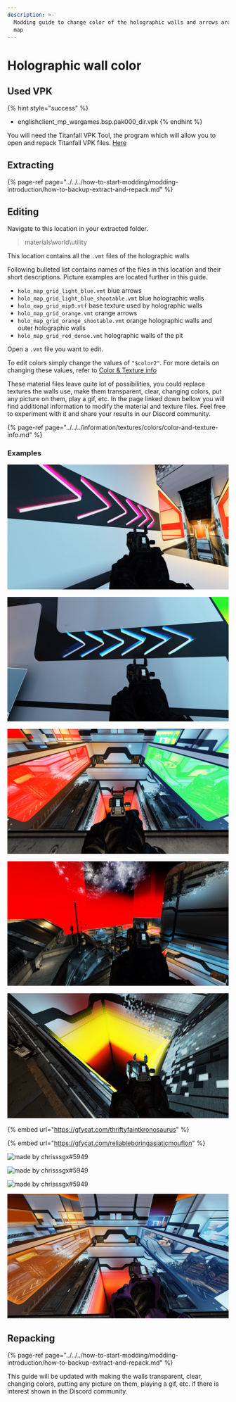 ```yaml
---
description: >-
  Modding guide to change color of the holographic walls and arrows around the
  map
---
```


# Holographic wall color

## Used VPK

{% hint style="success" %}
* englishclient\_mp\_wargames.bsp.pak000\_dir.vpk
{% endhint %}

You will need the Titanfall VPK Tool, the program which will allow you to open and repack Titanfall VPK files. [Here](https://noskill.gitbook.io/titanfall2/how-to-start-modding/modding-tools)

## Extracting

{% page-ref page="../../../how-to-start-modding/modding-introduction/how-to-backup-extract-and-repack.md" %}

## Editing <a id="editing"></a>

Navigate to this location in your extracted folder.

> materials\world\utility

This location contains all the `.vmt` files of the holographic walls

Following bulleted list contains names of the files in this location and their short descriptions. Picture examples are located further in this guide.

* `holo_map_grid_light_blue.vmt` blue arrows
* `holo_map_grid_light_blue_shootable.vmt` blue holographic walls
* `holo_map_grid_mip0.vtf` base texture used by holographic walls
* `holo_map_grid_orange.vmt` orange arrows 
* `holo_map_grid_orange_shootable.vmt` orange holographic walls and outer holographic walls
* `holo_map_grid_red_dense.vmt` holographic walls of the pit

Open a `.vmt` file you want to edit.

To edit colors simply change the values of `"$color2"`. For more details on changing these values, refer to [Color & Texture info](https://noskill.gitbook.io/titanfall2/information/textures/colors/color-and-texture-info#usdlayercolor)

These material files leave quite lot of possibilities, you could replace textures the walls use, make them transparent, clear, changing colors, put any picture on them, play a gif, etc. In the page linked down bellow you will find additional information to modify the material and texture files. Feel free to experiment with it and share your results in our Discord community.

{% page-ref page="../../../information/textures/colors/color-and-texture-info.md" %}

### Examples

![As mentioned in the bulleted list these are orange arrows with &quot;$color2&quot; changed to &quot;\[3 0 1.65\]&quot;](../../../.gitbook/assets/titanfall-2-screenshot-2021.02.05-16.18.02.39.png)

![As mentioned in the bulleted list these are blue arrows with &quot;$color2&quot; changed to &quot;\[0 1.5 3\]&quot;](../../../.gitbook/assets/titanfall-2-screenshot-2021.02.05-16.18.33.95.png)

![As mentioned in the bulleted list these are orange holographic walls with &quot;$color2&quot; changed to &quot;\[4 0 0\]&quot; \(red\) and blue holographic walls with &quot;$color2&quot; changed to &quot;\[0 4 0\]&quot; \(green\)](../../../.gitbook/assets/titanfall-2-screenshot-2021.02.05-16.17.32.05.png)

![As mentioned in the bulleted list orange holographic walls use the same .vmt as outer holographic walls these are outer holographic walls](../../../.gitbook/assets/titanfall-2-screenshot-2021.02.05-16.58.39.64.png)

![As mentioned in the bulleted list these are holographic walls of the pit with &quot;$color2&quot; changed to &quot;\[4 4 0\]&quot; \(yellow\)](../../../.gitbook/assets/titanfall-2-screenshot-2021.02.05-17.16.37.14.png)

{% embed url="https://gfycat.com/thriftyfaintkronosaurus" %}

{% embed url="https://gfycat.com/reliableboringasiaticmouflon" %}

![made by chrisssgx\#5949](https://raw.githubusercontent.com/Wanty5883/Titanfall2/master/picture/WarGames%20-%20Holographic%20wall%20color1.png)

![made by chrisssgx\#5949](https://raw.githubusercontent.com/Wanty5883/Titanfall2/master/picture/WarGames%20-%20Holographic%20wall%20color2.png)

![made by chrisssgx\#5949](https://raw.githubusercontent.com/Wanty5883/Titanfall2/master/picture/WarGames%20-%20Holographic%20wall%20color3.png)

![Clear walls](../../../.gitbook/assets/titanfall-2-screenshot-2021.02.16-17.26.26.82.png)

## Repacking

{% page-ref page="../../../how-to-start-modding/modding-introduction/how-to-backup-extract-and-repack.md" %}

This guide will be updated with making the walls transparent, clear, changing colors, putting any picture on them, playing a gif, etc. if there is interest shown in the Discord community.

